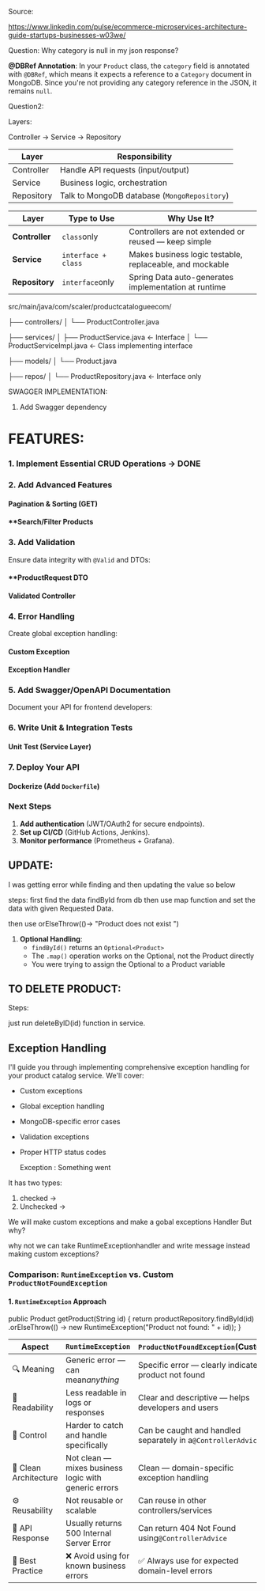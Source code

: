 Source:

https://www.linkedin.com/pulse/ecommerce-microservices-architecture-guide-startups-businesses-w03we/

Question: Why category is null in my json response?

**@DBRef Annotation**: In your `Product` class, the `category` field is annotated with `@DBRef`, which means it expects a reference to a `Category` document in MongoDB. Since you're not providing any category reference in the JSON, it remains `null`.

Question2:

Layers:

Controller -> Service -> Repository


| Layer      | Responsibility                                     |
| ---------- | -------------------------------------------------- |
| Controller | Handle API requests (input/output)                 |
| Service    | Business logic, orchestration                      |
| Repository | Talk to MongoDB database (`MongoRepository`)<br /> |


| Layer          | Type to Use         | Why Use It?                                              |
| -------------- | ------------------- | -------------------------------------------------------- |
| **Controller** | `class`only         | Controllers are not extended or reused — keep simple    |
| **Service**    | `interface + class` | Makes business logic testable, replaceable, and mockable |
| **Repository** | `interface`only     | Spring Data auto-generates implementation at runtime     |

src/main/java/com/scaler/productcatalogueecom/

├── controllers/
│   └── ProductController.java

├── services/
│   ├── ProductService.java         ← Interface
│   └── ProductServiceImpl.java     ← Class implementing interface

├── models/
│   └── Product.java

├── repos/
│   └── ProductRepository.java      ← Interface only

SWAGGER IMPLEMENTATION:

1. Add Swagger dependency

# FEATURES:

### **1. Implement Essential CRUD Operations   ->  DONE**

### **2. Add Advanced Features**

#### **Pagination & Sorting (GET)**

#### **Search/Filter Products

### **3. Add Validation**

Ensure data integrity with `@Valid` and DTOs:

#### **ProductRequest DTO

#### **Validated Controller**

### **4. Error Handling**

Create global exception handling:

#### **Custom Exception**

#### **Exception Handler**

### **5. Add Swagger/OpenAPI Documentation**

Document your API for frontend developers:

### **6. Write Unit & Integration Tests**

#### **Unit Test (Service Layer)**

### **7. Deploy Your API**

#### **Dockerize (Add `Dockerfile`)**

### **Next Steps**

1. **Add authentication** (JWT/OAuth2 for secure endpoints).
2. **Set up CI/CD** (GitHub Actions, Jenkins).
3. **Monitor performance** (Prometheus + Grafana).

## UPDATE:

I was getting error while finding and then updating the value so below

steps: first find the data findById from db then use map function and set the data with given Requested Data.

then use orElseThrow(()-> "Product does not exist ")

1. **Optional Handling**:
   * `findById()` returns an `Optional<Product>`
   * The `.map()` operation works on the Optional, not the Product directly
   * You were trying to assign the Optional to a Product variable

## TO DELETE PRODUCT:

Steps:

just run deleteByID(id) function in service.

## Exception Handling


I'll guide you through implementing comprehensive exception handling for your product catalog service. We'll cover:

* Custom exceptions
* Global exception handling
* MongoDB-specific error cases
* Validation exceptions
* Proper HTTP status codes

  Exception : Something went

It has two types:

1. checked ->
2. Unchecked ->

We will make custom exceptions and make a gobal exceptions Handler But why?

why not we can take RuntimeExceptionhandler and write message instead making custom exceptions?


### **Comparison: `RuntimeException` vs. Custom `ProductNotFoundException`**



#### **1. `RuntimeException` Approach**

public Product getProduct(String id) {
return productRepository.findById(id)
.orElseThrow(() -> new RuntimeException("Product not found: " + id));
}



| Aspect                | `RuntimeException`                                    | `ProductNotFoundException`(Custom)                           |
| --------------------- | ----------------------------------------------------- | ------------------------------------------------------------ |
| 🔍 Meaning            | Generic error — can mean*anything*                   | Specific error — clearly indicates product not found        |
| 📘 Readability        | Less readable in logs or responses                    | Clear and descriptive — helps developers and users          |
| 🎯 Control            | Harder to catch and handle specifically               | Can be caught and handled separately in a`@ControllerAdvice` |
| 🧹 Clean Architecture | Not clean — mixes business logic with generic errors | Clean — domain-specific exception handling                  |
| ⚙️ Reusability      | Not reusable or scalable                              | Can reuse in other controllers/services                      |
| 🛑 API Response       | Usually returns 500 Internal Server Error             | Can return 404 Not Found using`@ControllerAdvice`            |
| 📂 Best Practice      | ❌ Avoid using for known business errors              | ✅ Always use for expected domain-level errors               |
